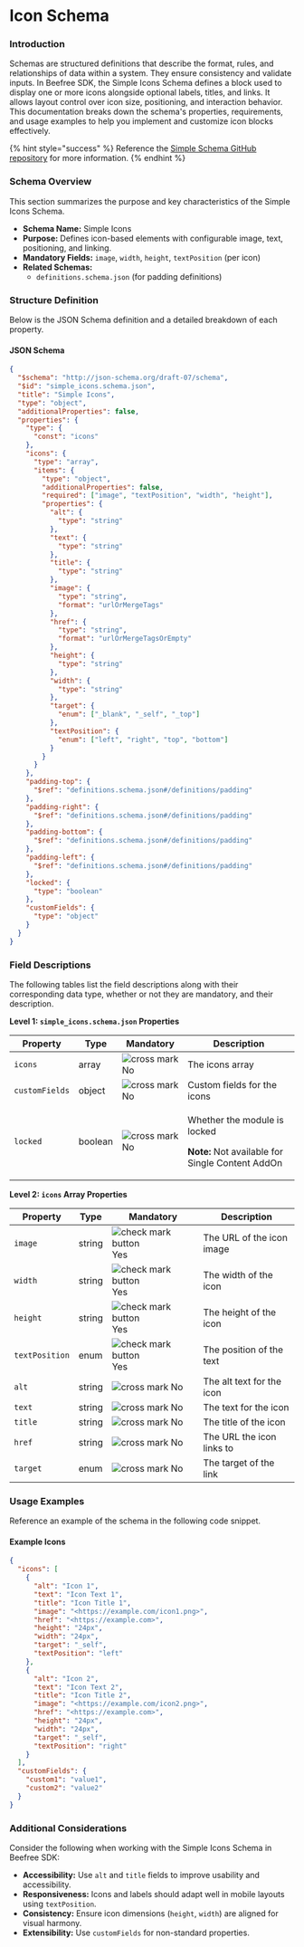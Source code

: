# Icon Schema

### Introduction

Schemas are structured definitions that describe the format, rules, and relationships of data within a system. They ensure consistency and validate inputs. In Beefree SDK, the Simple Icons Schema defines a block used to display one or more icons alongside optional labels, titles, and links. It allows layout control over icon size, positioning, and interaction behavior. This documentation breaks down the schema's properties, requirements, and usage examples to help you implement and customize icon blocks effectively.

{% hint style="success" %}
Reference the [Simple Schema GitHub repository](https://github.com/BeefreeSDK/beefree-sdk-simple-schema/tree/main) for more information.
{% endhint %}

### Schema Overview

This section summarizes the purpose and key characteristics of the Simple Icons Schema.

* **Schema Name:** Simple Icons
* **Purpose:** Defines icon-based elements with configurable image, text, positioning, and linking.
* **Mandatory Fields:** `image`, `width`, `height`, `textPosition` (per icon)
* **Related Schemas:**
  * `definitions.schema.json` (for padding definitions)

### Structure Definition

Below is the JSON Schema definition and a detailed breakdown of each property.

#### JSON Schema

```json
{
  "$schema": "http://json-schema.org/draft-07/schema",
  "$id": "simple_icons.schema.json",
  "title": "Simple Icons",
  "type": "object",
  "additionalProperties": false,
  "properties": {
    "type": {
      "const": "icons"
    },
    "icons": {
      "type": "array",
      "items": {
        "type": "object",
        "additionalProperties": false,
        "required": ["image", "textPosition", "width", "height"],
        "properties": {
          "alt": {
            "type": "string"
          },
          "text": {
            "type": "string"
          },
          "title": {
            "type": "string"
          },
          "image": {
            "type": "string",
            "format": "urlOrMergeTags"
          },
          "href": {
            "type": "string",
            "format": "urlOrMergeTagsOrEmpty"
          },
          "height": {
            "type": "string"
          },
          "width": {
            "type": "string"
          },
          "target": {
            "enum": ["_blank", "_self", "_top"]
          },
          "textPosition": {
            "enum": ["left", "right", "top", "bottom"]
          }
        }
      }
    },
    "padding-top": {
      "$ref": "definitions.schema.json#/definitions/padding"
    },
    "padding-right": {
      "$ref": "definitions.schema.json#/definitions/padding"
    },
    "padding-bottom": {
      "$ref": "definitions.schema.json#/definitions/padding"
    },
    "padding-left": {
      "$ref": "definitions.schema.json#/definitions/padding"
    },
    "locked": {
      "type": "boolean"
    },
    "customFields": {
      "type": "object"
    }
  }
}
```

### Field Descriptions

The following tables list the field descriptions along with their corresponding data type, whether or not they are mandatory, and their description.

**Level 1: `simple_icons.schema.json` Properties**

| Property       | Type    | Mandatory                                                                                                                                       | Description                                                                                             |
| -------------- | ------- | ----------------------------------------------------------------------------------------------------------------------------------------------- | ------------------------------------------------------------------------------------------------------- |
| `icons`        | array   | ![cross mark](https://pf-emoji-service--cdn.us-east-1.prod.public.atl-paas.net/standard/ef8b0642-7523-4e13-9fd3-01b65648acf6/32x32/274c.png) No | The icons array                                                                                         |
| `customFields` | object  | ![cross mark](https://pf-emoji-service--cdn.us-east-1.prod.public.atl-paas.net/standard/ef8b0642-7523-4e13-9fd3-01b65648acf6/32x32/274c.png) No | Custom fields for the icons                                                                             |
| `locked`       | boolean | ![cross mark](https://pf-emoji-service--cdn.us-east-1.prod.public.atl-paas.net/standard/ef8b0642-7523-4e13-9fd3-01b65648acf6/32x32/274c.png) No | <p>Whether the module is locked</p><p><strong>Note:</strong> Not available for Single Content AddOn</p> |

**Level 2: `icons` Array Properties**

| Property       | Type   | Mandatory                                                                                                                                               | Description               |
| -------------- | ------ | ------------------------------------------------------------------------------------------------------------------------------------------------------- | ------------------------- |
| `image`        | string | ![check mark button](https://pf-emoji-service--cdn.us-east-1.prod.public.atl-paas.net/standard/ef8b0642-7523-4e13-9fd3-01b65648acf6/32x32/2705.png) Yes | The URL of the icon image |
| `width`        | string | ![check mark button](https://pf-emoji-service--cdn.us-east-1.prod.public.atl-paas.net/standard/ef8b0642-7523-4e13-9fd3-01b65648acf6/32x32/2705.png) Yes | The width of the icon     |
| `height`       | string | ![check mark button](https://pf-emoji-service--cdn.us-east-1.prod.public.atl-paas.net/standard/ef8b0642-7523-4e13-9fd3-01b65648acf6/32x32/2705.png) Yes | The height of the icon    |
| `textPosition` | enum   | ![check mark button](https://pf-emoji-service--cdn.us-east-1.prod.public.atl-paas.net/standard/ef8b0642-7523-4e13-9fd3-01b65648acf6/32x32/2705.png) Yes | The position of the text  |
| `alt`          | string | ![cross mark](https://pf-emoji-service--cdn.us-east-1.prod.public.atl-paas.net/standard/ef8b0642-7523-4e13-9fd3-01b65648acf6/32x32/274c.png) No         | The alt text for the icon |
| `text`         | string | ![cross mark](https://pf-emoji-service--cdn.us-east-1.prod.public.atl-paas.net/standard/ef8b0642-7523-4e13-9fd3-01b65648acf6/32x32/274c.png) No         | The text for the icon     |
| `title`        | string | ![cross mark](https://pf-emoji-service--cdn.us-east-1.prod.public.atl-paas.net/standard/ef8b0642-7523-4e13-9fd3-01b65648acf6/32x32/274c.png) No         | The title of the icon     |
| `href`         | string | ![cross mark](https://pf-emoji-service--cdn.us-east-1.prod.public.atl-paas.net/standard/ef8b0642-7523-4e13-9fd3-01b65648acf6/32x32/274c.png) No         | The URL the icon links to |
| `target`       | enum   | ![cross mark](https://pf-emoji-service--cdn.us-east-1.prod.public.atl-paas.net/standard/ef8b0642-7523-4e13-9fd3-01b65648acf6/32x32/274c.png) No         | The target of the link    |

### Usage Examples

Reference an example of the schema in the following code snippet.

#### Example Icons

```json
{
  "icons": [
    {
      "alt": "Icon 1",
      "text": "Icon Text 1",
      "title": "Icon Title 1",
      "image": "<https://example.com/icon1.png>",
      "href": "<https://example.com>",
      "height": "24px",
      "width": "24px",
      "target": "_self",
      "textPosition": "left"
    },
    {
      "alt": "Icon 2",
      "text": "Icon Text 2",
      "title": "Icon Title 2",
      "image": "<https://example.com/icon2.png>",
      "href": "<https://example.com>",
      "height": "24px",
      "width": "24px",
      "target": "_self",
      "textPosition": "right"
    }
  ],
  "customFields": {
    "custom1": "value1",
    "custom2": "value2"
  }
}
```

### Additional Considerations

Consider the following when working with the Simple Icons Schema in Beefree SDK:

* **Accessibility:** Use `alt` and `title` fields to improve usability and accessibility.
* **Responsiveness:** Icons and labels should adapt well in mobile layouts using `textPosition`.
* **Consistency:** Ensure icon dimensions (`height`, `width`) are aligned for visual harmony.
* **Extensibility:** Use `customFields` for non-standard properties.
